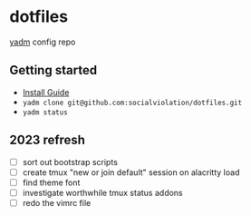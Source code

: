 # dotfiles

[yadm](https://yadm.io/#) config repo

## Getting started

* [Install Guide](https://yadm.io/docs/install)
* `yadm clone git@github.com:socialviolation/dotfiles.git`
* `yadm status`


## 2023 refresh
- [ ] sort out bootstrap scripts
- [ ] create tmux "new or join default" session on alacritty load
- [ ] find theme font
- [ ] investigate worthwhile tmux status addons
- [ ] redo the vimrc file
